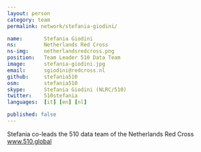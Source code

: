 ```yaml
---
layout: person
category: team
permalink: network/stefania-giodini/

name:       Stefania Giodini
ns:         Netherlands Red Cross
ns-img:     netherlandsredcross.png
position:   Team Leader 510 Data Team
image:      stefania-giodini.jpg
email:      sgiodini@redcross.nl
github:     stefania510
osm:        stefania510
skype:      Stefania Giodini (NLRC/510)
twitter:    510stefania
languages:  [it] [en] [nl]

published: false
---
```

Stefania co-leads the 510 data team of the Netherlands Red Cross www.510.global
